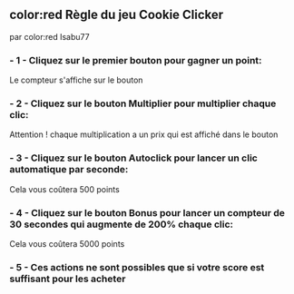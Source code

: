 ## color:red Règle du jeu **Cookie Clicker** <br>
par color:red Isabu77
### - 1 - Cliquez sur le premier bouton pour gagner un point:
Le compteur s'affiche sur le bouton
### - 2 - Cliquez sur le bouton **Multiplier** pour multiplier chaque clic:
Attention ! chaque multiplication a un prix qui est affiché dans le bouton
### - 3 - Cliquez sur le bouton **Autoclick** pour lancer un clic automatique par seconde:
Cela vous coûtera 500 points
### - 4 - Cliquez sur le bouton **Bonus** pour lancer un compteur de 30 secondes qui augmente de 200% chaque clic:
Cela vous coûtera 5000 points
### - 5 - Ces actions ne sont possibles que si votre score est suffisant pour les acheter
